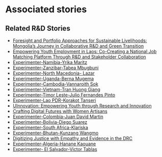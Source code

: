 # Associated stories

<!-- !!DO NOT REMOVE!! start autogenerated hyperlinks -->
## Related R&D Stories
- [Foresight and Portfolio Approaches for Sustainable Livelihoods: Mongolia’s Journey in Collaborative R&D and Green Transition](/RnD-Archive/stories/?doc=Explorers_MNG)
- [Empowering Youth Employment in Laos: Co-Creating a National Job Matching Platform Through R&D and Stakeholder Collaboration](/RnD-Archive/stories/?doc=Explorers_LAO)
- [Experimenter-Namibia-Yrika Maritz](/RnD-Archive/stories/?doc=Experimenters_NAM)
- [Experimenter-Zanzibar-Tabea Mbugbuni](/RnD-Archive/stories/?doc=Experimenters_TZA)
- [Experimenter-North Macedonia- Lazar](/RnD-Archive/stories/?doc=Experimenters_MKD)
- [Experimenter-Uganda-Berna Mugema](/RnD-Archive/stories/?doc=Experimenters_UGA)
- [Experimenter-Cambodia-Vannaroith Sok](/RnD-Archive/stories/?doc=Experimenters_KHM)
- [Experimenter-Vietnam-Tran Huong Giang](/RnD-Archive/stories/?doc=Experimenters_VNM)
- [Experimenter-Timor Leste-Julio Fernandes Pinto](/RnD-Archive/stories/?doc=Experimenters_TLS)
- [Experimenter-Lao PDR-Korakot Tanseri](/RnD-Archive/stories/?doc=Experimenters_LAO)
- [UInnovation: Empowering Youth through Research and Innovation](/RnD-Archive/stories/?doc=Explorers_TGO)
- [Crafting Digital Futures with Women Artisans](/RnD-Archive/stories/?doc=Explorers_GHA)
- [Experimenter-Colombia-Juan David Martin](/RnD-Archive/stories/?doc=Experimenters_COL)
- [Experimenter-Bolivia-Diego Suarez](/RnD-Archive/stories/?doc=Experimenters_BOL)
- [Experimenter-South Africa-Klariska](/RnD-Archive/stories/?doc=Experimenters_ZAF)
- [Experimenter-Bhutan-Kunzang Wangmo](/RnD-Archive/stories/?doc=Experimenters_BTN)
- [Digitizing Justice with Empathy and Evidence in the DRC](/RnD-Archive/stories/?doc=Explorers_COD)
- [Experimenter-Algeria-Hanane Kaouane](/RnD-Archive/stories/?doc=Experimenters_DZA)
- [Experimenter- El Salvador-Victor Tablas](/RnD-Archive/stories/?doc=Experimenters_SLV)
<!-- !!DO NOT REMOVE!! end autogenerated hyperlinks -->